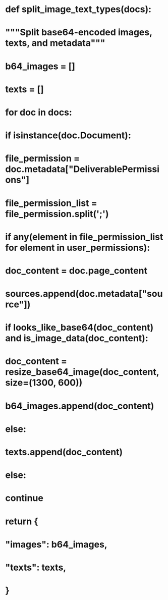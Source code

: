 # def split_image_text_types(docs):
#     """Split base64-encoded images, texts, and metadata"""
#     b64_images = []
#     texts = []
#     for doc in docs:
#         if isinstance(doc.Document):
#             file_permission = doc.metadata["DeliverablePermissions"]
#             file_permission_list = file_permission.split(';')

#             if any(element in file_permission_list for element in user_permissions):
#                 doc_content = doc.page_content
#                 sources.append(doc.metadata["source"])
#                 if looks_like_base64(doc_content) and is_image_data(doc_content):
#                     doc_content = resize_base64_image(doc_content, size=(1300, 600))
#                     b64_images.append(doc_content)
#                 else:
#                     texts.append(doc_content)
#             else:
#                 continue

#     return {
#         "images": b64_images,
#         "texts": texts,
#     }
